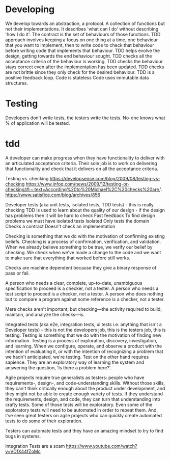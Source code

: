 # Developing

We develop towards an abstraction, a protocol. A collection of functions but not their implementations. It describes 'what can I do' without describing 'how I do it'.
The contract is the set of behaviours of those functions.
TDD approach involves keeping a focus on one thing at a time, one behaviour that you want to implement, then to write code to check that behaviour before writing code that implements that behaviour.
TDD helps evolve the design, getting towards the end behaviour sought.
TDD checks all the acceptance criteria of the behaviour is working.
TDD checks the behaviour stays correct even after the implementation has been updated.
TDD checks are not brittle since they only check for the desired behaviour.
TDD is a positive feedback loop.
Code is stateless
Code uses immutable data structures.

# Testing

Developers don't write tests, the testers write the tests.
No-one knows what % of application will be tested.








# tdd

A developer can make progress when they have functionality to deliver with an articulated acceptance criteria. Their sole job is to work on delivering that functionality and check that it delivers on all the acceptance criteria.

Testing vs. checking
https://developsense.com/blog/2009/08/testing-vs-checking
https://www.infoq.com/news/2009/12/testing-or-checking/#:~:text=According%20to%20Michael%2C%20checks%20are,'.
https://www.satisfice.com/blog/archives/856

Developer tests (aka unit tests, isolated tests, TDD tests) - this is really checking
TDD is used to learn about the quality of our design - if the design has problems then it will be hard to check
Fast feedback
To find design problems we must have isolated tests
Isolated
Only tests the domain
Checks a contract
Doesn't check an implementation

Checking is something that we do with the motivation of confirming existing beliefs. Checking is a process of confirmation, verification, and validation. When we already believe something to be true, we verify our belief by checking. We check when we've made a change to the code and we want to make sure that everything that worked before still works.

Checks are machine dependent because they give a binary response of pass or fail. 

A person who needs a clear, complete, up-to-date, unambiguous specification to proceed is a checker, not a tester. A person who needs a test script to proceed is a checker, not a tester. A person who does nothing but to compare a program against some reference is a checker, not a tester.

Mere checks aren't important; but checking—the activity required to build, maintain, and analyze the checks—is.

Integrated tests (aka e2e, integration tests, ui tests i.e. anything that isn't a Developer tests) - this is not the developers job, this is the testers job, this is testing.
Testing is something that we do with the motivation of finding new information. Testing is a process of exploration, discovery, investigation, and learning. When we configure, operate, and observe a product with the intention of evaluating it, or with the intention of recognizing a problem that we hadn't anticipated, we're testing.
Test on the other hand requires sapience. They are an exploratory way of learning the system and answering the question, 'Is there a problem here?'. 

Agile projects require true generalists as testers: people who have requirements-, design-, and code-understanding skills. Without those skills, they can't think critically enough about the product under development, and they might not be able to create enough variety of tests. If they understand the requirements, design, and code, they can turn that understanding into crafty tests. Some of those tests will be exploratory. Even some of the exploratory tests will need to be automated in order to repeat them. And, I've seen great testers on agile projects who can quickly create automated tests to do some of their exploration.

Testers can automate tests and they have an amazing mindset to try to find bugs in systems.

Integration Tests are a scam
https://www.youtube.com/watch?v=VDfX44fZoMc

